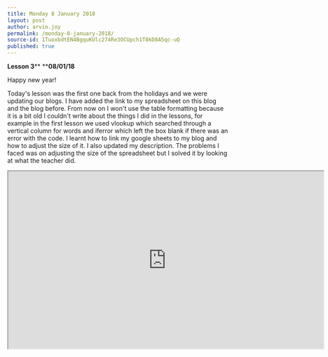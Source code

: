 ```yaml
---
title: Monday 8 January 2018
layout: post
author: arvin.joy
permalink: /monday-8-january-2018/
source-id: 1TuoxbdtEN4BgquKUlc274Re3OCUpch1T0kD8A5qc-uQ
published: true
---
```

**Lesson 3**** ****08/01/18**

Happy new year!

Today's lesson was the first one back from the holidays and we were updating our blogs. I have added the link to my spreadsheet on this blog and the blog before. From now on I won't use the table formatting because it is a bit old I couldn't write about the things I did in the lessons, for example in the first lesson we used vlookup which searched through a vertical column for words and iferror which left the box blank if there was an error with the code. I learnt how to link my google sheets to my blog and how to adjust the size of it. I also updated my description. The problems I faced was on adjusting the size of the spreadsheet but I solved it by looking at what the teacher did. 

<iframe height="405" width= "720"src="https://docs.google.com/spreadsheets/d/e/2PACX-1vRl_cbKmcFiUGGg5hil3V2yTb9i61Wh9Ou0HlqvYhe7_0OFoUwfB9uW4ozbMy42HWx6KhHKzFcE07UT/pubhtml?widget=true&amp;headers=false"></iframe>
